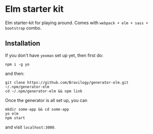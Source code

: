 # Elm starter kit

Elm starter-kit for playing around. Comes with `webpack + elm + sass + bootstrap` combo.

## Installation
If you don't have `yeoman` set up yet, then first do:
```
npm i -g yo
```

and then:
```
git clone https://github.com/Bravilogy/generator-elm.git ~/.npm/generator-elm
cd ~/.npm/generator-elm && npm link
```

Once the generator is all set up, you can
```
mkdir some-app && cd some-app
yo elm
npm start
```

and visit `localhost:3000`.
